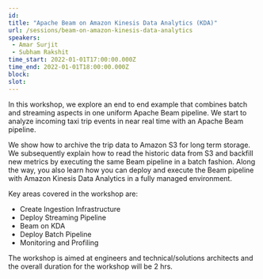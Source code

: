 ```yaml
---
id: 
title: "Apache Beam on Amazon Kinesis Data Analytics (KDA)"
url: /sessions/beam-on-amazon-kinesis-data-analytics
speakers:
 - Amar Surjit
 - Subham Rakshit
time_start: 2022-01-01T17:00:00.000Z
time_end: 2022-01-01T18:00:00.000Z
block: 
slot: 
---
```


In this workshop, we explore an end to end example that combines batch and streaming aspects in one uniform Apache Beam pipeline. We start to analyze incoming taxi trip events in near real time with an Apache Beam pipeline. 
 
We show how to archive the trip data to Amazon S3 for long term storage. We subsequently explain how to read the historic data from S3 and backfill new metrics by executing the same Beam pipeline in a batch fashion. Along the way, you also learn how you can deploy and execute the Beam pipeline with Amazon Kinesis Data Analytics in a fully managed environment.
 
Key areas covered in the workshop are: 
 * Create Ingestion Infrastructure
 * Deploy Streaming Pipeline 
 * Beam on KDA
 * Deploy Batch Pipeline
 * Monitoring and Profiling
 
The workshop is aimed at engineers and technical/solutions architects and the overall duration for the workshop will be 2 hrs.